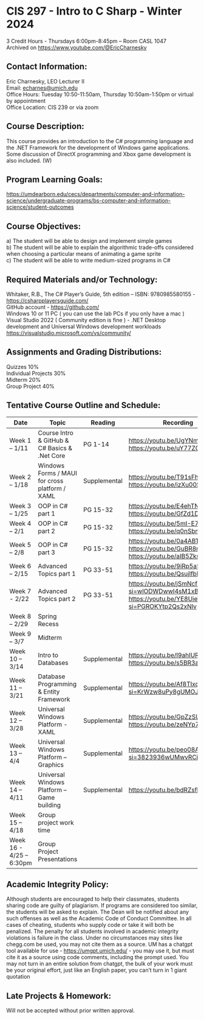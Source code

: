 # CIS 297 - Intro to C Sharp - Winter 2024
3 Credit Hours - Thursdays 6:00pm-8:45pm – Room CASL 1047  
Archived on https://www.youtube.com/@EricCharnesky

## Contact Information:
Eric Charnesky, LEO Lecturer II  
Email: echarnes@umich.edu  
Office Hours: Tuesday 10:50-11:50am, Thursday 10:50am-1:50pm or virtual by appointment  
Office Location: CIS 239 or via zoom

## Course Description: 
This course provides an introduction to the C# programming language and the .NET Framework for the development of Windows game applications. Some discussion of 
DirectX programming and Xbox game development is also included. (W)

## Program Learning Goals: 
https://umdearborn.edu/cecs/departments/computer-and-information-science/undergraduate-programs/bs-computer-and-information-science/student-outcomes  

## Course Objectives: 
a) The student will be able to design and implement simple games  
b) The student will be able to explain the algorithmic trade-offs considered when choosing a particular means of animating a game sprite  
c) The student will be able to write medium-sized programs in C#
 
## Required Materials and/or Technology: 
Whitaker, R.B., The C# Player’s Guide, 5th edition – ISBN: 9780985580155 - https://csharpplayersguide.com/  
GitHub account - https://github.com/  
Windows 10 or 11 PC ( you can use the lab PCs if you only have a mac )  
Visual Studio 2022 ( Community edition is fine ) - .NET Desktop development and Universal Windows development workloads https://visualstudio.microsoft.com/vs/community/ 

## Assignments and Grading Distributions: 
Quizzes 10%  
Individual Projects 30%  
Midterm 20%  
Group Project 40%

## Tentative Course Outline and Schedule: 
Date | Topic | Reading | Recording
---|---|---|---
Week 1 – 1/11 | Course Intro & GitHub & C# Basics & .Net Core | PG 1-14 | https://youtu.be/UgYNmjyP67U https://youtu.be/uY77Z0ucbi0
Week 2 – 1/18 | Windows Forms / MAUI for cross platform / XAML | Supplemental | https://youtu.be/T91sFhcgnPc https://youtu.be/izXu00SRcwE
Week 3 – 1/25 | OOP in C# part 1 | PG 15-32 | https://youtu.be/E4ehTNMSU4o https://youtu.be/GfZd1D6rpVg
Week 4 – 2/1 | OOP in C# part 2 | PG 15-32 |  https://youtu.be/5mI-E7_jE64 https://youtu.be/q0nSbm4yPaA
Week 5 – 2/8 | OOP in C# part 3 | PG 15-32 | https://youtu.be/0a4ABTIjPd4 https://youtu.be/GuBR8ndqtos https://youtu.be/aIB5Zks-yfU 
Week 6 – 2/15 | Advanced Topics part 1 | PG 33-51 | https://youtu.be/9iRp5a5ATl8 https://youtu.be/QsujlfbHwfU 
Week 7 - 2/22 | Advanced Topics part 2 | PG 33-51 | https://youtu.be/jSmNcf6YTa4?si=wlODWDwwI4sM1xBk&t=5221 https://youtu.be/YE8UieTkDjg?si=PGROKYtp2Qs2xNlv
Week 8 – 2/29 | Spring Recess
Week 9 – 3/7 | Midterm
Week 10 – 3/14 | Intro to Databases | Supplemental | https://youtu.be/I9ahIURrAuo https://youtu.be/s5BR3aGfJ6g
Week 11 – 3/21 | Database Programming & Entity Framework | Supplemental | https://youtu.be/Af8TIxqWEcI?si=KrWzw8uPy8gUMOJa&t=440
Week 12 – 3/28 | Universal Windows Platform - XAML | Supplemental | https://youtu.be/GpZzSUIY1ZM https://youtu.be/zeNYp7PhnHY
Week 13 – 4/4 | Universal Windows Platform – Graphics | Supplemental | https://youtu.be/peo08A2NKoo?si=3823936wUMwvRCiF&t=1103
Week 14 – 4/11 | Universal Windows Platform – Game building | Supplemental | https://youtu.be/bdRZsfRCTI8
Week 15 – 4/18 | Group project work time |
Week 16 - 4/25 – 6:30pm | Group Project Presentations |
 
## Academic Integrity Policy:
Although students are encouraged to help their classmates, students sharing code are guilty of plagiarism. If programs are considered too similar, the students will be asked to explain. The Dean will be notified about any such offenses as well as the Academic Code of Conduct Committee. In all cases of cheating, students who supply code or take it will both be penalized. The penalty for all students involved in academic integrity violations is failure in the class. Under no circumstances may sites like chegg.com be used, you may not cite them as a source. UM has a chatgpt tool available for use - https://umgpt.umich.edu/ - you may use it, but must cite it as a source using code comments, including the prompt used. You may not turn in an entire solution from chatgpt, the bulk of your work must be your original effort, just like an English paper, you can’t turn in 1 giant quotation

## Late Projects & Homework: 
Will not be accepted without prior written approval.

